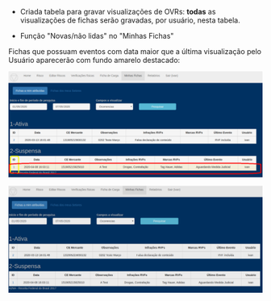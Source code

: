 * Criada tabela para gravar visualizações de OVRs: **todas** as visualizações de fichas 
serão gravadas, por usuário, nesta tabela.

* Função "Novas/não lidas" no "Minhas Fichas"

Fichas que possuam eventos com data maior que a última visualização pelo Usuário aparecerão com fundo amarelo destacado:

![Novas](../images/novas1.png)

![Novas](../images/novas2.png)
